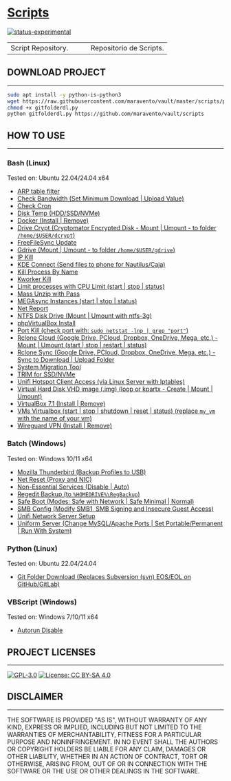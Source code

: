 # [Scripts](https://www.maravento.com)

[![status-experimental](https://img.shields.io/badge/status-experimental-orange.svg)](https://github.com/maravento/vault)

<!-- markdownlint-disable MD033 -->

<table width="100%">
  <tr>
    <td style="width: 50%; white-space: nowrap;">
     Script Repository.
    </td>
    <td style="width: 50%; white-space: nowrap;">
     Repositorio de Scripts.
    </td>
  </tr>
</table>

## DOWNLOAD PROJECT

---

```bash
sudo apt install -y python-is-python3
wget https://raw.githubusercontent.com/maravento/vault/master/scripts/python/gitfolderdl.py
chmod +x gitfolderdl.py
python gitfolderdl.py https://github.com/maravento/vault/scripts
```

## HOW TO USE

---

### Bash (Linux)

Tested on: Ubuntu 22.04/24.04 x64

- [ARP table filter](https://raw.githubusercontent.com/maravento/vault/master/scripts/bash/arponscan.sh)
- [Check Bandwidth (Set Minimum Download | Upload Value)](https://raw.githubusercontent.com/maravento/vault/master/scripts/bash/bandwidth.sh)
- [Check Cron](https://raw.githubusercontent.com/maravento/vault/master/scripts/bash/checkcron.sh)
- [Disk Temp (HDD/SSD/NVMe)](https://raw.githubusercontent.com/maravento/vault/master/scripts/bash/disktemp.sh)
- [Docker (Install | Remove)](https://raw.githubusercontent.com/maravento/vault/master/scripts/bash/docker.sh)
- [Drive Crypt (Cryptomator Encrypted Disk - Mount | Umount - to folder `/home/$USER/dcrypt`)](https://raw.githubusercontent.com/maravento/vault/master/scripts/bash/drivecrypt.sh)
- [FreeFileSync Update](https://raw.githubusercontent.com/maravento/vault/master/scripts/bash/ffsupdate.sh)
- [Gdrive (Mount | Umount - to folder `/home/$USER/gdrive`)](https://raw.githubusercontent.com/maravento/vault/master/scripts/bash/gdrive.sh)
- [IP Kill](https://raw.githubusercontent.com/maravento/vault/master/scripts/bash/ipkill.sh)
- [KDE Connect (Send files to phone for Nautilus/Caja)](https://raw.githubusercontent.com/maravento/vault/master/scripts/bash/send2phone)
- [Kill Process By Name](https://raw.githubusercontent.com/maravento/vault/master/scripts/bash/pskill.sh)
- [Kworker Kill](https://raw.githubusercontent.com/maravento/vault/master/scripts/bash/kworker.sh)
- [Limit processes with CPU Limit (start | stop | status)](https://raw.githubusercontent.com/maravento/vault/master/scripts/bash/cpulimit.sh)
- [Mass Unzip with Pass](https://raw.githubusercontent.com/maravento/vault/master/scripts/bash/massunzip.sh)
- [MEGAsync Instances (start | stop | status)](https://raw.githubusercontent.com/maravento/vault/master/scripts/bash/msyncs)
- [Net Report](https://raw.githubusercontent.com/maravento/vault/master/scripts/bash/netreport.sh)
- [NTFS Disk Drive (Mount | Umount with ntfs-3g)](https://raw.githubusercontent.com/maravento/vault/master/scripts/bash/ntfsdrive.sh)
- [phpVirtualBox Install](https://raw.githubusercontent.com/maravento/vault/master/scripts/bash/phpvbox.sh)
- [Port Kill (check port with: `sudo netstat -lnp | grep "port"`)](https://raw.githubusercontent.com/maravento/vault/master/scripts/bash/portkill.sh)
- [Rclone Cloud (Google Drive, PCloud, Dropbox, OneDrive, Mega, etc.) - Mount | Umount (start | stop | restart | status)](https://raw.githubusercontent.com/maravento/vault/master/scripts/bash/rcloud.sh)
- [Rclone Sync (Google Drive, PCloud, Dropbox, OneDrive, Mega, etc.) - Sync to Download | Upload Folder](https://raw.githubusercontent.com/maravento/vault/master/scripts/bash/rsync.sh)
- [System Migration Tool](https://raw.githubusercontent.com/maravento/vault/master/scripts/bash/appbr.sh)
- [TRIM for SSD/NVMe](https://raw.githubusercontent.com/maravento/vault/master/scripts/bash/trim.sh)
- [Unifi Hotspot Client Access (via Linux Server with Iptables)](https://raw.githubusercontent.com/maravento/vault/master/scripts/bash/unifihotspot.sh)
- [Virtual Hard Disk VHD image (.img) (loop or kpartx - Create | Mount | Umount)](https://raw.githubusercontent.com/maravento/vault/master/scripts/bash/vdisk.sh)
- [VirtualBox 7.1 (Install | Remove)](https://raw.githubusercontent.com/maravento/vault/master/scripts/bash/vbox.sh)
- [VMs Virtualbox (start | stop | shutdown | reset | status) (replace `my_vm` with the name of your vm)](https://raw.githubusercontent.com/maravento/vault/master/scripts/bash/vm.sh)
- [Wireguard VPN (Install | Remove)](https://raw.githubusercontent.com/maravento/vault/master/scripts/bash/wireguard.sh)

### Batch (Windows)

Tested on: Windows 10/11 x64

- [Mozilla Thunderbird (Backup Profiles to USB)](https://raw.githubusercontent.com/maravento/vault/master/scripts/batch/mtpbackup.bat)
- [Net Reset (Proxy and NIC)](https://raw.githubusercontent.com/maravento/vault/master/scripts/batch/netreset.bat)
- [Non-Essential Services (Disable | Auto)](https://raw.githubusercontent.com/maravento/vault/master/scripts/batch/nonservices.bat)
- [Regedit Backup (to `%HOMEDRIVE%\RegBackup`)](https://raw.githubusercontent.com/maravento/vault/master/scripts/batch/regbackup.bat)
- [Safe Boot (Modes: Safe with Network | Safe Minimal | Normal)](https://raw.githubusercontent.com/maravento/vault/master/scripts/batch/safeboot.bat)
- [SMB Config (Modify SMB1, SMB Signing and Insecure Guest Access)](https://raw.githubusercontent.com/maravento/vault/master/scripts/batch/smbconf.bat)
- [Unifi Network Server Setup](https://raw.githubusercontent.com/maravento/vault/master/scripts/batch/unifisetup.bat)
- [Uniform Server (Change MySQL/Apache Ports | Set Portable/Permanent | Run With System)](https://raw.githubusercontent.com/maravento/vault/master/scripts/batch/uzeroconf.bat)

### Python (Linux)

Tested on: Ubuntu 22.04/24.04

- [Git Folder Download (Replaces Subversion (svn) EOS/EOL on GitHub/GitLab)](https://raw.githubusercontent.com/maravento/vault/master/scripts/python/gitfolderdl.py)

### VBScript (Windows)

Tested on: Windows 7/10/11 x64

- [Autorun Disable](https://raw.githubusercontent.com/maravento/vault/master/scripts/vbs/autorun.vbs)

## PROJECT LICENSES

---

[![GPL-3.0](https://img.shields.io/badge/License-GPLv3-blue.svg)](https://www.gnu.org/licenses/gpl.txt)
[![License: CC BY-SA 4.0](https://img.shields.io/badge/License-CC_BY--SA_4.0-lightgrey.svg)](https://creativecommons.org/licenses/by-sa/4.0/)

## DISCLAIMER

---

THE SOFTWARE IS PROVIDED "AS IS", WITHOUT WARRANTY OF ANY KIND, EXPRESS OR IMPLIED, INCLUDING BUT NOT LIMITED TO THE WARRANTIES OF MERCHANTABILITY, FITNESS FOR A PARTICULAR PURPOSE AND NONINFRINGEMENT. IN NO EVENT SHALL THE AUTHORS OR COPYRIGHT HOLDERS BE LIABLE FOR ANY CLAIM, DAMAGES OR OTHER LIABILITY, WHETHER IN AN ACTION OF CONTRACT, TORT OR OTHERWISE, ARISING FROM, OUT OF OR IN CONNECTION WITH THE SOFTWARE OR THE USE OR OTHER DEALINGS IN THE SOFTWARE.
